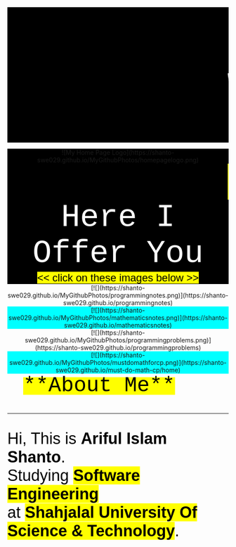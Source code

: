 <div style="font-family : courier new; background : black;">  
<marquee><font size="24" color="white">

# Welcome To <mark>Ariful Islam Shanto</mark>'s Web Page Repository

</font></marquee></div>

<div align="center" style="background : black; align : center;">![My Home Page Logo](https://shanto-swe029.github.io/MyGithubPhotos/homepagelogo.png)</div>

<div align="center" style="font-family : courier new; color : white; font-size : 72; background : black;"><marquee><mark>shanto-swe029.github.io/home</mark></marquee></div>

<div align="center" style="font-family : courier new; color : white; font-size : 72; background : black;">Here I Offer You</div>

<div align="center" style="font-family : arial; color : white; font-size : 24; background : black;"><mark><< click on these images below >></mark></div>

<div align="center" style="background : transparent;cursor: pointer;" onclick="window.location='https://shanto-swe029.github.io/programmingnotes';">  
[![](https://shanto-swe029.github.io/MyGithubPhotos/programmingnotes.png)](https://shanto-swe029.github.io/programmingnotes) </div>

<div align="center" style="background : cyan; cursor : pointer;" onclick="window.location='https://shanto-swe029.github.io/mathematicsnotes'">  
[![](https://shanto-swe029.github.io/MyGithubPhotos/mathematicsnotes.png)](https://shanto-swe029.github.io/mathematicsnotes) </div>

<div align="center" style="background : transparent; cursor : pointer" ;="" onclick="window.location = 'https://shanto-swe029.github.io/programmingproblems'">  
[![](https://shanto-swe029.github.io/MyGithubPhotos/programmingproblems.png)](https://shanto-swe029.github.io/programmingproblems) </div>

<div align="center" style="background : cyan; cursor : pointer;" onclick="window.location = 'https://shanto-swe029.github.io/must-do-math-cp/home'">  
[![](https://shanto-swe029.github.io/MyGithubPhotos/mustdomathforcp.png)](https://shanto-swe029.github.io/must-do-math-cp/home) </div>

<div style="font-family : kritsen itc; font-size : 36; background : transparent;">    <mark><font face="courier new" size="24">**About Me**</font></mark>  

* * *

<font face="arial" color="black" style="background : transparent">Hi, This is **Ariful Islam Shanto**.  
Studying <mark>**Software Engineering**</mark>  
at <mark>**Shahjalal University Of Science & Technology**</mark>.  
</font></div>
